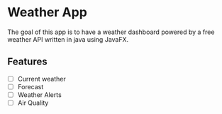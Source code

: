 # Weather App

The goal of this app is to have a weather dashboard powered by a free weather API written in java using JavaFX.

## Features
- [ ] Current weather 
- [ ] Forecast 
- [ ] Weather Alerts
- [ ] Air Quality